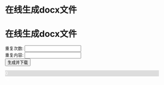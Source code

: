 # 在线生成docx文件

<!-- 引入docx.js库 -->
<script src="https://unpkg.com/docx@8.5.0/build/index.umd.js"></script>
<style>
    /* 进度条的样式 */
    #progressBar {
        width: 100%;
        background-color: #ddd;
    }

    #progressBar div {
        height: 20px;
            background-color: #4CAF50;
            text-align: center;
            line-height: 20px;
            color: white;
        }
</style>


<h1>在线生成docx文件</h1>
<form id="docxForm">
    <label for="repeatCount">重复次数:</label>
    <input type="number" id="repeatCount" name="repeatCount" required>
    <br>
    <label for="textContent">重复内容:</label>
    <input type="text" id="textContent" name="textContent" required>
    <br>
    <button type="submit">生成并下载</button>
</form>
<div id="progressBar">
    <div id="progress" style="width: 0%;">0%</div>
    </div>
<script>
// 处理表单提交事件
        document.getElementById('docxForm').onsubmit = async (event) => {
            event.preventDefault();
            const repeatCount = document.getElementById('repeatCount').value;
            const textContent = document.getElementById('textContent').value;

            // 创建一个新的docx文档
            const doc = new docx.Document();

            // 更新进度条
            let currentProgress = 0;
            const updateProgress = (progress) => {
                document.getElementById('progress').style.width = `${progress}%`;
                document.getElementById('progress').textContent = `${progress}%`;
            };

            // 分批添加内容以更新进度条
            const batchSize = 10;
            for (let i = 0; i < repeatCount; i += batchSize) {
                const end = Math.min(i + batchSize, repeatCount);
                for (let j = i; j < end; j++) {
                    doc.addSection({
                        properties: {},
                        children: [new docx.Paragraph(textContent)],
                    });
                }
                currentProgress = Math.floor((i / repeatCount) * 100);
                updateProgress(currentProgress);
                await new Promise((resolve) => setTimeout(resolve, 100)); // 模拟异步操作
            }

            // 生成docx文件
            const blob = await docx.Packer.toBlob(doc);
            const url = URL.createObjectURL(blob);
            const a = document.createElement('a');
            a.href = url;
            a.download = 'output.docx';
            document.body.appendChild(a);
            a.click();
            document.body.removeChild(a);
            URL.revokeObjectURL(url);
        };
</script>
